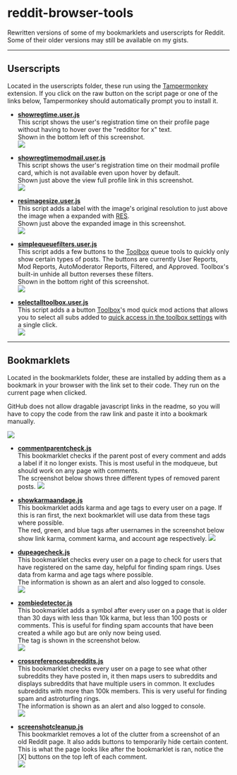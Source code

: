 # reddit-browser-tools
Rewritten versions of some of my bookmarklets and userscripts for Reddit. Some of their older versions may still be available on my gists. 

---

## Userscripts

Located in the userscripts folder, these run using the [Tampermonkey](https://tampermonkey.net/) extension. If you click on the raw button on the script page or one of the links below, Tampermonkey should automatically prompt you to install it.

- [**showregtime.user.js**](https://github.com/PitchforkAssistant/reddit-browser-tools/raw/main/userscripts/showregtime.user.js)  
    This script shows the user's registration time on their profile page without having to hover over the "redditor for x" text.  
    Shown in the bottom left of this screenshot.  
    ![](https://i.imgur.com/TWQibuj.png)

- [**showregtimemodmail.user.js**](https://github.com/PitchforkAssistant/reddit-browser-tools/raw/main/userscripts/showregtimemodmail.user.js)  
    This script shows the user's registration time on their modmail profile card, which is not available even upon hover by default.  
    Shown just above the view full profile link in this screenshot.  
    ![](https://i.imgur.com/ScckciY.png)

- [**resimagesize.user.js**](https://github.com/PitchforkAssistant/reddit-browser-tools/raw/main/userscripts/resimagesize.user.js)  
    This script adds a label with the image's original resolution to just above the image when a expanded with [RES](https://redditenhancementsuite.com/).   
    Shown just above the expanded image in this screenshot.  
    ![](https://i.imgur.com/MqokNVe.png)

- [**simplequeuefilters.user.js**](https://github.com/PitchforkAssistant/reddit-browser-tools/raw/main/userscripts/simplequeuefilters.user.js)  
    This script adds a few buttons to the [Toolbox](https://github.com/toolbox-team/reddit-moderator-toolbox) queue tools to quickly only show  certain types of posts. The buttons are currently User Reports, Mod Reports, AutoModerator Reports, Filtered, and Approved. Toolbox's built-in unhide all button reverses these filters.    
    Shown in the bottom right of this screenshot.  
    ![](https://i.imgur.com/VsH41Ca.png)
    
- [**selectalltoolbox.user.js**](https://github.com/PitchforkAssistant/reddit-browser-tools/raw/main/userscripts/selectalltoolbox.user.js)  
    This script adds a a button [Toolbox](https://github.com/toolbox-team/reddit-moderator-toolbox)'s mod quick mod actions that allows you to select all subs added to [quick access in the toolbox settings](https://www.reddit.com/r/toolbox/wiki/livedocs/modbutton#wiki_settings) with a single click.  
    ![](https://i.imgur.com/lONJruT.png)

---

## Bookmarklets

Located in the bookmarklets folder, these are installed by adding them as a bookmark in your browser with the link set to their code. They run on the current page when clicked.

GitHub does not allow dragable javascript links in the readme, so you will have to copy the code from the raw link and paste it into a bookmark manually.

![](https://i.imgur.com/ce2rRaC.png)

- [**commentparentcheck.js**](https://github.com/PitchforkAssistant/reddit-browser-tools/raw/main/bookmarklets/commentparentcheck.js)  
    This bookmarklet checks if the parent post of every comment and adds a label if it no longer exists. This is most useful in the modqueue, but should work on any page with comments.  
    The screenshot below shows three different types of removed parent posts.
    ![](https://i.imgur.com/JmAf1p7.png)

- [**showkarmaandage.js**](https://github.com/PitchforkAssistant/reddit-browser-tools/raw/main/bookmarklets/showkarmaandage.js)  
    This bookmarklet adds karma and age tags to every user on a page. If this is ran first, the next bookmarklet will use data from these tags where possible.   
    The red, green, and blue tags after usernames in the screenshot below show link karma, comment karma, and account age respectively. 
    ![](https://i.imgur.com/1q9Jr1x.png)

- [**dupeagecheck.js**](https://github.com/PitchforkAssistant/reddit-browser-tools/raw/main/bookmarklets/dupeagecheck.js)  
    This bookmarklet checks every user on a page to check for users that have registered on the same day, helpful for finding spam rings. Uses data from karma and age tags where possible.  
    The information is shown as an alert and also logged to console.  
    ![](https://i.imgur.com/Tamr41R.png)

- [**zombiedetector.js**](https://github.com/PitchforkAssistant/reddit-browser-tools/raw/main/bookmarklets/zombiedetector.js)  
    This bookmarklet adds a symbol after every user on a page that is older than 30 days with less than 10k karma, but less than 100 posts or comments. This is useful for finding spam accounts that have been created a while ago but are only now being used.  
    The tag is shown in the screenshot below.  
    ![](https://i.imgur.com/w2eONmG.png)

- [**crossreferencesubreddits.js**](https://github.com/PitchforkAssistant/reddit-browser-tools/raw/main/bookmarklets/crossreferencesubreddits.js)  
    This bookmarklet checks every user on a page to see what other subreddits they have posted in, it then maps users to subreddits and displays subreddits that have multiple users in common. It excludes subreddits with more than 100k members. This is very useful for finding spam and astroturfing rings.  
    The information is shown as an alert and also logged to console.  
    ![](https://i.imgur.com/IB50WbP.png)

- [**screenshotcleanup.js**](https://github.com/PitchforkAssistant/reddit-browser-tools/raw/main/bookmarklets/screenshotcleanup.js)  
    This bookmarklet removes a lot of the clutter from a screenshot of an old Reddit page. It also adds buttons to temporarily hide certain content.  
    This is what the page looks like after the bookmarklet is ran, notice the [X] buttons on the top left of each comment.  
    ![](https://i.imgur.com/3kf6FPS.png)
